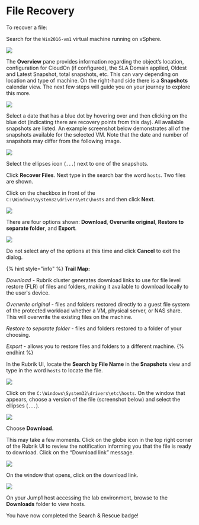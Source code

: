 # File Recovery

To recover a file:

Search for the `Win2016-vm1` virtual machine running on vSphere.

![](https://lh4.googleusercontent.com/kApQvcNsksf2Tn-f12axVsiZ9Kfrqoz3avVgKyR2Nq-My8mkiBbdjw7bW4Kdl0oCFwYMXDt22MGCh-_8j9CyM5ek647gQC1_HbvAc8XA4vtj0vNh2OGysVxNunPmjFsMmV-ercU7)

The **Overview** pane provides information regarding the object’s location, configuration for CloudOn (if configured), the SLA Domain applied, Oldest and Latest Snapshot, total snapshots, etc. This can vary depending on location and type of machine. On the right-hand side there is a **Snapshots** calendar view. The next few steps will guide you on your journey to explore this more.

![](https://lh6.googleusercontent.com/u6--xVhuel0uafxCweowWvhpx5mqkYCMF-c_LVpiHqhSs35Lh0VxI5Ruq5lb7gkrdUhuhJTqINBJwSfHqFvF-SCUIYXcr3coNK_sNTKVbUAi89e-i2pDi6whTCmPcXlilLzTMGCR)

Select a date that has a blue dot by hovering over and then clicking on the blue dot (indicating there are recovery points from this day). All available snapshots are listed. An example screenshot below demonstrates all of the snapshots available for the selected VM. Note that the date and number of snapshots may differ from the following image.

![](https://lh4.googleusercontent.com/O64fvXUjZi6IPeJQlWGXH1FUG73NiBHPWX6AmR2sevq4Jz2wz5aGgXjyhE0Tkaed7VC0Pcg0Cmg0UYfAavOIm8eUh3UwHYjONQ8Ijc2pNhJRcZRlLq50cZsjbruF2wX083mdZoY7)

Select the ellipses icon (`...`) next to one of the snapshots.

Click **Recover Files**. Next type in the search bar the word `hosts`. Two files are shown.

Click on the checkbox in front of the `C:\Windows\System32\drivers\etc\hosts` and then click **Next**.

![](https://lh3.googleusercontent.com/HMEJtVVl3S-9KuQIo4S46VYMEqlNX1y0Ga2nDeiaGG5yiIyWACXko4SeHVI39SJcIqz6zmdeeV43Hybn-o2Zp9UbqyfReI6YSq1SV6iJP_Mqy3HiPDSnNDvcouCjnGOdef9sMQbB)

There are four options shown: **Download**, **Overwrite original**, **Restore to separate folder**, and **Export**.

![](https://lh4.googleusercontent.com/CWG6dDr_2ItYFYtvy0Jxa3nJu9tv1gLAOxLg8MMFshRY9foy7RTG0uaHuCCcAOiynqNlPY_sCaXAGvoUsaZUCEcmLCYXcLsg4hItgbdLojXjtpAWKdGrYBo-9u-g8D2TZAVSO1HC)

Do not select any of the options at this time and click **Cancel** to exit the dialog.

{% hint style="info" %}
**Trail Map:** 

_Download_ - Rubrik cluster generates download links to use for file level restore (FLR) of files and folders, making it available to download locally to the user's device. 

_Overwrite original_ - files and folders restored directly to a guest file system of the protected workload whether a VM, physical server, or NAS share. This will overwrite the existing files on the machine. 

_Restore to separate folder_ - files and folders restored to a folder of your choosing.

_Export_ - allows you to restore files and folders to a different machine.
{% endhint %}

In the Rubrik UI, locate the **Search by File Name** in the **Snapshots** view and type in the word `hosts` to locate the file.

![](https://lh4.googleusercontent.com/7aiE7__Zy_WwV4jrmgWvsM86OXCwT1e2Aa3-IngXnhdQRNNKrk-PPh1bcJMDQOf8lT99UiFx5Mw2iR05IjNOC-ukDsPDH9E1kb1mZMYu8tZgPv4Ng0yMTbh1EK4J86U-wwoX-ir-)

Click on the `C:\Windows\System32\drivers\etc\hosts`. On the window that appears, choose a version of the file (screenshot below) and select the ellipses (`...`).

![](https://lh5.googleusercontent.com/VFl4Jg5y0xwCTACTtmc0gg9ap35lBlL4YnxonBOMMhYVw9YpL4SfdhuvDoYnZ-bNMVqC1jxTm6C_sIEDYDJ_YX2pzOvN_I4Hwpvgx75O2pgkfQeRiQrj_Zau8PAU83Smy-ZwUyM8)

Choose **Download**.

This may take a few moments. Click on the globe icon in the top right corner of the Rubrik UI to review the notification informing you that the file is ready to download. Click on the “Download link” message.

![](https://lh6.googleusercontent.com/ayiuwKnpAUJ07ier3xOBR4-DbDOElRnHgytichIabT8xT5qIuzMlGRWojcc1HBBamYb3UT_YmhD4WdfC41xiqf8urd6XJARbVzUw2OuPzAD2aQqgrPegSwPyXtZxVVbegibGAUTj)

On the window that opens, click on the download link.

![](https://lh5.googleusercontent.com/IE2PSQY-w4qBYV-MZDXAZ9uTg5IXPs2KBfV-1iufzUKm49GgUY8rD-zYRTMINui4yqMFsbUVBZexF4_-LXfwiCOV0di_gp9r3r_DnY9214C7X4cnnggKpEvjnz6hOc7nHapT1E_Y)

On your Jump1 host accessing the lab environment, browse to the **Downloads** folder to view hosts.

You have now completed the Search & Rescue badge!
